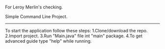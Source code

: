 For Leroy Merlin's checking.

Simple Command Line Project.
____________________________________________
To start the application follow these steps:
1.Clone/download the repo.
2.Import project.
3.Run "Main.java" file int "main" package.
4.To get advanced guide type "help" while running.
